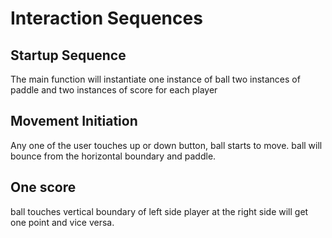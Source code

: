 # Interaction Sequences

## Startup Sequence

The main function will instantiate one instance of ball two instances of paddle
and two instances of score for each player

## Movement Initiation

Any one of the user touches up or down button, ball starts to move.
ball will bounce from the horizontal boundary and paddle.

## One score

ball touches vertical boundary of left side
player at the right side will get one point and vice versa.
